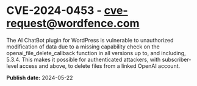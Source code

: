 # CVE-2024-0453 - cve-request@wordfence.com

The AI ChatBot plugin for WordPress is vulnerable to unauthorized modification of data due to a missing capability check on the openai_file_delete_callback function in all versions up to, and including, 5.3.4. This makes it possible for authenticated attackers, with subscriber-level access and above, to delete files from a linked OpenAI account.

**Publish date:** 2024-05-22
